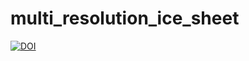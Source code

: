 # multi_resolution_ice_sheet

[![DOI](https://zenodo.org/badge/697273383.svg)](https://doi.org/10.5281/zenodo.14392508)
